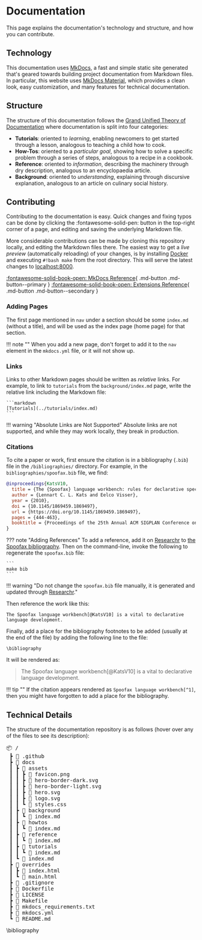 # Documentation
This page explains the documentation's technology and structure, and how you can contribute.

## Technology
This documentation uses [MkDocs](https://www.mkdocs.org/), a fast and simple static site generated that's geared towards building project documentation from Markdown files. In particular, this website uses [MkDocs Material](https://squidfunk.github.io/mkdocs-material/), which provides a clean look, easy customization, and many features for technical documentation.


## Structure
The structure of this documentation follows the [Grand Unified Theory of Documentation](https://documentation.divio.com/) where documentation is split into four categories:

* **Tutorials**: oriented to *learning*, enabling newcomers to get started through a lesson, analogous to teaching a child how to cook.
* **How-Tos**: oriented to a *particular goal*, showing how to solve a specific problem through a series of steps, analogous to a recipe in a cookbook.
* **Reference**: oriented to *information*, describing the machinery through dry description, analogous to an encyclopaedia article.
* **Background**: oriented to *understanding*, explaining through discursive explanation, analogous to an article on culinary social history.


## Contributing
Contributing to the documentation is easy. Quick changes and fixing typos can be done by clicking the :fontawesome-solid-pen: button in the top-right corner of a page, and editing and saving the underlying Markdown file.

More considerable contributions can be made by cloning this repository locally, and editing the Markdown files there. The easiest way to get a _live preview_ (automatically reloading) of your changes, is by installing [Docker](https://www.docker.com/) and executing `#!bash make` from the root directory. This will serve the latest changes to [localhost:8000](http://localhost:8000/).

[:fontawesome-solid-book-open: MkDocs Reference](https://squidfunk.github.io/mkdocs-material/reference/abbreviations/){ .md-button .md-button--primary }
[:fontawesome-solid-book-open: Extensions Reference](https://facelessuser.github.io/pymdown-extensions/extensions/arithmatex/){ .md-button .md-button--secondary }


### Adding Pages
The first page mentioned in `nav` under a section should be some `index.md` (without a title), and will be used as the index page (home page) for that section.

!!! note ""
    When you add a new page, don't forget to add it to the `nav` element in the `mkdocs.yml` file, or it will not show up.



### Links
Links to other Markdown pages should be written as _relative_ links. For example, to link to `tutorials` from the `background/index.md` page, write the relative link including the Markdown file:

    ```markdown
    [Tutorials](../tutorials/index.md)
    ```

!!! warning "Absolute Links are Not Supported"
    Absolute links are not supported, and while they may work locally, they break in production.


### Citations
To cite a paper or work, first ensure the citation is in a bibliography (`.bib`) file in the `/bibliographies/` directory. For example, in the `bibliographies/spoofax.bib` file, we find:

```bib
@inproceedings{KatsV10,
  title = {The {Spoofax} language workbench: rules for declarative specification of languages and {IDEs}},
  author = {Lennart C. L. Kats and Eelco Visser},
  year = {2010},
  doi = {10.1145/1869459.1869497},
  url = {https://doi.org/10.1145/1869459.1869497},
  pages = {444-463},
  booktitle = {Proceedings of the 25th Annual ACM SIGPLAN Conference on Object-Oriented Programming, Systems, Languages, and Applications, OOPSLA 2010},
}
```

??? note "Adding References"
    To add a reference, add it on [Researchr][1] to [the Spoofax bibliography](https://researchr.org/bibliography/metaborg-spoofax/publications). Then on the command-line, invoke the following to regenerate the `spoofax.bib` file:

    ```
    make bib
    ```

!!! warning "Do not change the `spoofax.bib` file manually, it is generated and updated through [Researchr][1]."

Then reference the work like this:

<div class="highlight"><pre id="__code_2"><code>The Spoofax language workbench&lsqb;@KatsV10&rsqb; is a vital to declarative language development.</code></pre></div>

Finally, add a place for the bibliography footnotes to be added (usually at the end of the file) by adding the following line to the file:

<div class="highlight"><pre id="__code_2"><code>&bsol;bibliography</code></pre></div>

It will be rendered as:

> The Spoofax language workbench[@KatsV10] is a vital to declarative language development.

!!! tip ""
    If the citation appears rendered as `Spoofax language workbench[^1]`, then you might have forgotten to add a place for the bibliography.



## Technical Details
The structure of the documentation repository is as follows (hover over any of the files to see its description):

<pre>
📦 /
 ┣ <span title="GitHub CI workflows">📁 .github</span>
 ┣ <span title="Documentation files">📂 docs</span>
 ┃ ┣ <span title="Images, stylesheets, and JavaScript">📂 assets</span>
 ┃ ┃ ┣ <span title="Icon shown in the browser tab">📜 favicon.png</span>
 ┃ ┃ ┣ <span title="Border on the Hero page (dark mode)">📜 hero-border-dark.svg</span>
 ┃ ┃ ┣ <span title="Border on the Hero page (light mode)">📜 hero-border-light.svg</span>
 ┃ ┃ ┣ <span title="Logo shown on the hero page">📜 hero.svg</span>
 ┃ ┃ ┣ <span title="Logo shown in the top bar">📜 logo.svg</span>
 ┃ ┃ ┗ <span title="Extra and overriding CSS styles">📜 styles.css</span>
 ┃ ┣ <span title="Background pages">📂 background</span>
 ┃ ┃ ┗ <span title="Background home page">📜 index.md</span>
 ┃ ┣ <span title="How-Tos pages">📂 howtos</span>
 ┃ ┃ ┗ <span title="How-Tos home page">📜 index.md</span>
 ┃ ┣ <span title="References pages">📂 reference</span>
 ┃ ┃ ┗ <span title="References home page">📜 index.md</span>
 ┃ ┣ <span title="Tutorials pages">📂 tutorials</span>
 ┃ ┃ ┗ <span title="Tutorials home page">📜 index.md</span>
 ┃ ┗ <span title="Hero page (home page)">📜 index.md</span>
 ┣ <span title="Theme overrides">📁 overrides</span>
 ┃ ┣ <span title="Hero template page (home page)">📜 index.html</span>
 ┃ ┗ <span title="Main template page (with metadata)">📜 main.html</span>
 ┣ <span title="Git ignore">📜 .gitignore</span>
 ┣ <span title="Dockerfile">📜 Dockerfile</span>
 ┣ <span title="License">📜 LICENSE</span>
 ┣ <span title="Makefile">📜 Makefile</span>
 ┣ <span title="MkDocs Python Requirements">📜 mkdocs_requirements.txt</span>
 ┣ <span title="MkDocs configuration">📜 mkdocs.yml</span>
 ┗ <span title="Readme">📜 README.md</span>
</pre>

\bibliography

[1]: https://researchr.org/